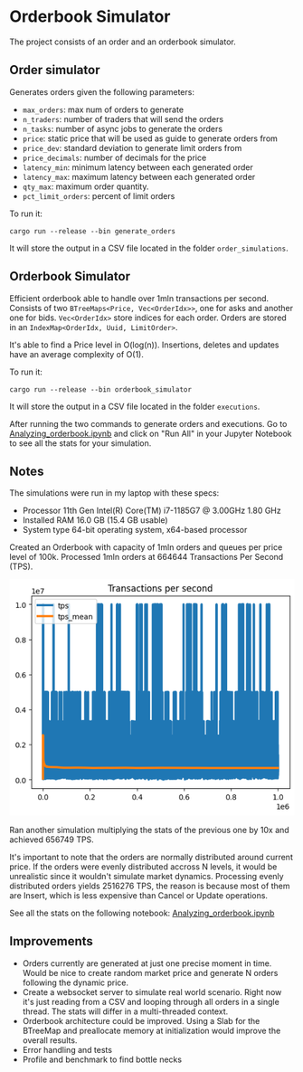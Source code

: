 # Orderbook Simulator
The project consists of an order and an orderbook simulator. 

## Order simulator
Generates orders given the following parameters: 
* `max_orders`: max num of orders to generate
* `n_traders`: number of traders that will send the orders
* `n_tasks`: number of async jobs to generate the orders
* `price`: static price that will be used as guide to generate orders from
* `price_dev`: standard deviation to generate limit orders from
* `price_decimals`: number of decimals for the price
* `latency_min`: minimum latency between each generated order
* `latency_max`: maximum latency between each generated order
* `qty_max`: maximum order quantity.
* `pct_limit_orders`: percent of limit orders

To run it: 
```
cargo run --release --bin generate_orders
```

It will store the output in a CSV file located in the folder `order_simulations`.
## Orderbook Simulator
Efficient orderbook able to handle over 1mln transactions per second. 
Consists of two `BTreeMaps<Price, Vec<OrderIdx>>`, one for asks and another one for bids. `Vec<OrderIdx>` store indices for each order. Orders are stored in an `IndexMap<OrderIdx, Uuid, LimitOrder>`.

It's able to find a Price level in O(log(n)). Insertions, deletes and updates have an average complexity of O(1).

To run it: 
```
cargo run --release --bin orderbook_simulator
```

It will store the output in a CSV file located in the folder `executions`.

After running the two commands to generate orders and executions. Go to [Analyzing_orderbook.ipynb](Analyzing_orderbook.ipynb) and click on "Run All" in your Jupyter Notebook to see all the stats for your simulation.

## Notes
The simulations were run in my laptop with these specs:
* Processor	11th Gen Intel(R) Core(TM) i7-1185G7 @ 3.00GHz   1.80 GHz
* Installed RAM	16.0 GB (15.4 GB usable)
* System type	64-bit operating system, x64-based processor

Created an Orderbook with capacity of 1mln orders and queues per price level of 100k. Processed 1mln orders at 664644 Transactions Per Second (TPS). 

<img src="./images/tps_1mln.png"/>

Ran another simulation multiplying the stats of the previous one by 10x and achieved 656749 TPS.

It's important to note that the orders are normally distributed around current price. If the orders were evenly distributed accross N levels, it would be unrealistic since it wouldn't simulate market dynamics. Processing evenly distributed orders yields 2516276 TPS, the reason is because most of them are Insert, which is less expensive than Cancel or Update operations.

See all the stats on the following notebook: [Analyzing_orderbook.ipynb](Analyzing_orderbook.ipynb)

## Improvements
* Orders currently are generated at just one precise moment in time. Would be nice to create random market price and generate N orders following the dynamic price.
* Create a websocket server to simulate real world scenario. Right now it's just reading from a CSV and looping through all orders in a single thread. The stats will differ in a multi-threaded context.
* Orderbook architecture could be improved. Using a Slab for the BTreeMap and preallocate memory at initialization would improve the overall results. 
* Error handling and tests
* Profile and benchmark to find bottle necks
